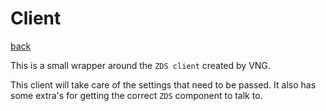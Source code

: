 # Client

[back](./index.md)

This is a small wrapper around the `ZDS client` created by VNG.

This client will take care of the settings that need to be passed. It also has some extra's for
getting the correct `ZDS` component to talk to.
